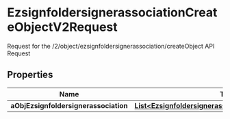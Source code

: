 

# EzsignfoldersignerassociationCreateObjectV2Request

Request for the /2/object/ezsignfoldersignerassociation/createObject API Request

## Properties

Name | Type | Description | Notes
------------ | ------------- | ------------- | -------------
**aObjEzsignfoldersignerassociation** | [**List&lt;EzsignfoldersignerassociationRequestCompound&gt;**](EzsignfoldersignerassociationRequestCompound.md) |  | 



